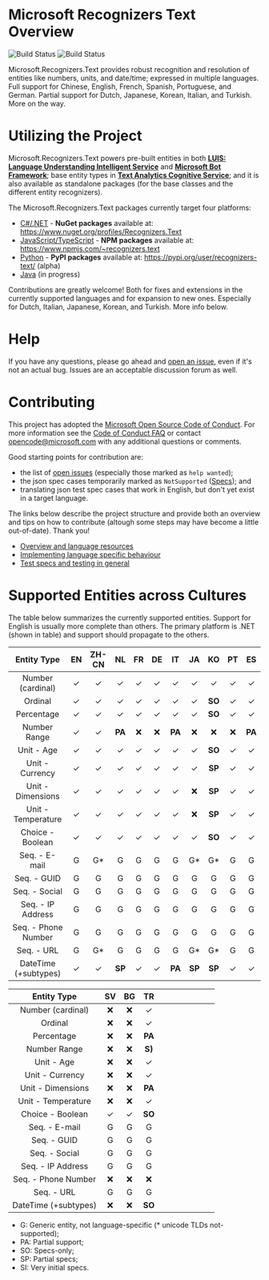 # Microsoft Recognizers Text Overview

![Build Status](https://msrasia.visualstudio.com/_apis/public/build/definitions/310c848f-b260-4305-9255-b97bfb69974b/116/badge)
![Build Status](https://ci.appveyor.com/api/projects/status/github/Microsoft/Recognizers-Text?branch=master&svg=true&passingText=all%20plats%20-%20OK)

Microsoft.Recognizers.Text provides robust recognition and resolution of entities like numbers, units, and date/time; expressed in multiple languages. Full support for Chinese, English, French, Spanish, Portuguese, and German. Partial support for Dutch, Japanese, Korean, Italian, and Turkish. More on the way.

# Utilizing the Project

Microsoft.Recognizers.Text powers pre-built entities in both [**LUIS: Language Understanding Intelligent Service**](https://www.luis.ai/home) and [**Microsoft Bot Framework**](https://dev.botframework.com/); base entity types in [**Text Analytics Cognitive Service**](https://docs.microsoft.com/en-us/azure/cognitive-services/text-analytics/how-tos/text-analytics-how-to-entity-linking); and it is also available as standalone packages (for the base classes and the different entity recognizers).

The Microsoft.Recognizers.Text packages currently target four platforms:
* [C#/.NET](https://github.com/Microsoft/Recognizers-Text/tree/master/.NET) - **NuGet packages** available at: https://www.nuget.org/profiles/Recognizers.Text
* [JavaScript/TypeScript](https://github.com/Microsoft/Recognizers-Text/tree/master/JavaScript/packages/recognizers-text-suite) - **NPM packages** available at: https://www.npmjs.com/~recognizers.text
* [Python](https://github.com/Microsoft/Recognizers-Text/tree/master/Python) - **PyPI packages** available at: https://pypi.org/user/recognizers-text/ (alpha)
* [Java](https://github.com/Microsoft/Recognizers-Text/tree/master/Java) (in progress)

Contributions are greatly welcome! Both for fixes and extensions in the currently supported languages and for expansion to new ones.
Especially for Dutch, Italian, Japanese, Korean, and Turkish. More info below.

# Help

If you have any questions, please go ahead and [open an issue](https://github.com/Microsoft/Recognizers-Text/issues/new/choose), even if it's not an actual bug. Issues are an acceptable discussion forum as well.

# Contributing

This project has adopted the [Microsoft Open Source Code of Conduct](https://opensource.microsoft.com/codeofconduct/). For more information see the [Code of Conduct FAQ](https://opensource.microsoft.com/codeofconduct/faq/) or contact [opencode@microsoft.com](mailto:opencode@microsoft.com) with any additional questions or comments.

Good starting points for contribution are:
* the list of [open issues](https://github.com/Microsoft/Recognizers-Text/issues) (especially those marked as ```help wanted```); 
* the json spec cases temporarily marked as ```NotSupported``` ([Specs](./Specs)); and
* translating json test spec cases that work in English, but don't yet exist in a target language.

The links below describe the project structure and provide both an overview and tips on how to contribute (altough some steps may have become a little out-of-date). Thank you!

* [Overview and language resources](https://blog.botframework.com/2018/01/24/contributing-luis-microsoft-recognizers-text-part-1/)
* [Implementing language specific behaviour](https://blog.botframework.com/2018/02/01/contributing-luis-microsoft-recognizers-text-part-2/)
* [Test specs and testing in general](https://blog.botframework.com/2018/02/12/contributing-luis-microsoft-recognizers-text-part-3/)

# Supported Entities across Cultures

The table below summarizes the currently supported entities. Support for English is usually more complete than others. The primary platform is .NET (shown in table) and support should propagate to the others.

| Entity Type       | EN      | ZH-CN   | NL    | FR     | DE    | IT      | JA     | KO     | PT     | ES      |
|:-----------------:|:-------:|:-------:|:-----:|:------:|:-----:|:-------:|:------:|:------:|:------:|:-------:| 
| Number (cardinal)    | ✓    | ✓       | ✓    | ✓     | ✓     | ✓       | ✓      | ✓      | ✓     | ✓       |
| Ordinal              | ✓    | ✓       | ✓    | ✓     | ✓     | ✓       | ✓      | **SO** | ✓     | ✓       |
| Percentage           | ✓    | ✓       | ✓    | ✓     | ✓     | ✓       | ✓      | **SO** | ✓     | ✓       |
| Number Range         | ✓    | ✓       | **PA**| :x:   | :x:   | **PA**  | :x:     | :x:    | :x:   | **PA**  |
| Unit - Age           | ✓    | ✓       | ✓    | ✓     | ✓     | ✓       | ✓      | **SO** | ✓     | ✓       |
| Unit - Currency      | ✓    | ✓       | ✓    | ✓     | ✓     | ✓       | ✓      | **SP** | ✓     | ✓       |
| Unit - Dimensions    | ✓    | ✓       | ✓    | ✓     | ✓     | ✓       | :x:    | **SP** | ✓     | ✓       | 
| Unit - Temperature   | ✓    | ✓       | ✓    | ✓     | ✓     | ✓       | :x:    | **SP** | ✓      | ✓      | 
| Choice - Boolean     | ✓    | ✓       | ✓    | ✓     | ✓     | ✓       | ✓      | **SO** | ✓     | ✓       | 
| Seq. - E-mail        | G    | G*       | G    | G      | G     | G       | G*     | G*     | G      | G       |
| Seq. - GUID          | G    | G        | G    | G      | G     | G       | G      | G      | G      | G       |
| Seq. - Social        | G    | G        | G    | G      | G     | G       | G      | G      | G      | G       |
| Seq. - IP Address    | G    | G        | G    | G      | G     | G       | G      | G      | G      | G       |
| Seq. - Phone Number  | G    | G        | G    | G      | G     | G       | G      | G      | G      | G       |
| Seq. - URL           | G    | G*       | G    | G      | G     | G       | G*     | G*     | G      | G       |
| DateTime (+subtypes) | ✓    | ✓       | **SP** | ✓    | ✓     | **PA**  | **SP** | **SP** | ✓     | ✓       | 

| Entity Type       | SV      | BG      | TR    |        |       |         |        |        |        |         |
|:-----------------:|:-------:|:-------:|:-----:|:------:|:-----:|:-------:|:------:|:------:|:------:|:-------:| 
| Number (cardinal)    | :x:  | :x:     | ✓     |        |       |         |        |        |        |         |
| Ordinal              | :x:  | :x:     | ✓     |        |       |         |        |        |        |         |
| Percentage           | :x:  | :x:     | **PA**|        |       |         |        |        |        |         |
| Number Range         | :x:  | :x:     | **S)**|        |       |         |        |        |        |         |
| Unit - Age           | :x:  | :x:     | ✓     |        |       |         |        |        |        |         |
| Unit - Currency      | :x:  | :x:     | ✓     |        |       |         |        |        |        |         |
| Unit - Dimensions    | :x:  | :x:     | **PA**|        |       |         |        |        |        |         | 
| Unit - Temperature   | :x:  | :x:     | ✓     |        |       |         |        |        |        |         | 
| Choice - Boolean     | ✓    | ✓      | **SO**|        |       |         |        |        |        |         |
| Seq. - E-mail        | G    | G       | G     |        |       |         |        |        |        |         |
| Seq. - GUID          | G    | G       | G     |        |       |         |        |        |        |         |
| Seq. - Social        | G    | G       | G     |        |       |         |        |        |        |         |
| Seq. - IP Address    | G    | G       | G     |        |       |         |        |        |        |         |
| Seq. - Phone Number  | :x:  | :x:     | :x:   |        |       |         |        |        |        |         |
| Seq. - URL           | G    | G       | G     |        |       |         |        |        |        |         |
| DateTime (+subtypes) | :x:  | :x:     | **SO**|        |       |         |        |        |        |         |

* G: Generic entity, not language-specific (* unicode TLDs not-supported);
* PA: Partial support;
* SO: Specs-only;
* SP: Partial specs;
* SI: Very initial specs.
